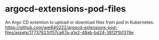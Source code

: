 # argocd-extensions-pod-files
An Argo CD extention to upload or download files from pod in Kubernetes.
https://github.com/wei840222/argocd-extensions-pod-files/assets/17737823/f57ca67a-a1e2-48ab-bd24-3812f1b1378e
